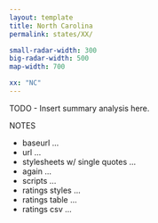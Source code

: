 ```yaml
---
layout: template
title: North Carolina
permalink: states/XX/

small-radar-width: 300
big-radar-width: 500
map-width: 700

xx: "NC"
---
```


TODO - Insert summary analysis here.

NOTES

- baseurl ...
- url ...
- stylesheets w/ single quotes ...
- again ...
- scripts ...
- ratings styles ...
- ratings table ...
- ratings csv ...
